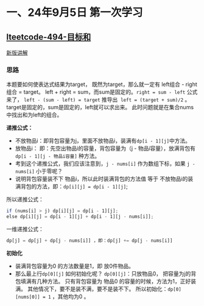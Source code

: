 # 一、24年9月5日 第一次学习
## [lteetcode-494-目标和](https://leetcode.cn/problems/target-sum/description/)
[新版讲解](https://www.bilibili.com/read/cv37882178/?spm_id_from=333.999.0.0)
### 思路
本题要如何使表达式结果为target，
既然为target，那么就一定有 left组合 - right组合 = target。
left + right = sum，而sum是固定的。`right = sum - left`
公式来了， `left - (sum - left) = target` 推导出  `left = (target + sum)/2` 。
target是固定的，sum是固定的，left就可以求出来。
此时问题就是在集合nums中找出和为left的组合。

**递推公式：**
- 不放物品i：即背包容量为j，里面不放物品i，装满有`dp[i - 1][j]`中方法。
- 放物品i： 即：先空出物品i的容量，背包容量为（j - 物品i容量），放满背包有 `dp[i - 1][j - 物品i容量]` 种方法。 
- 考到这个递推公式，我们应该注意到，`j - nums[i]` 作为数组下标，如果 `j - nums[i]` 小于零呢？
- 说明背包容量装不下 物品i，所以此时装满背包的方法值 等于 不放物品i的装满背包的方法，即：`dp[i][j] = dp[i - 1][j]`;

所以递推公式：
```js
if (nums[i] > j) dp[i][j] = dp[i - 1][j];
else dp[i][j] = dp[i - 1][j] + dp[i - 1][j - nums[i]]; 
```
一维递推公式：
```js
dp[j] = dp[j] + dp[j - nums[i]] ，即：dp[j] += dp[j - nums[i]] 
```
**初始化**
- 装满背包容量为0 的方法数量是1，即 放0件物品。
- 那么最上行`dp[0][j]` 如何初始化呢？
`dp[0][j]`：只放物品0， 把容量为j的背包填满有几种方法。
只有背包容量为 物品0 的容量的时候，方法为1，正好装满。
其他情况下，要不是装不满，要不是装不下。
所以初始化：`dp[0][nums[0]] = 1` ，其他均为0 。 


